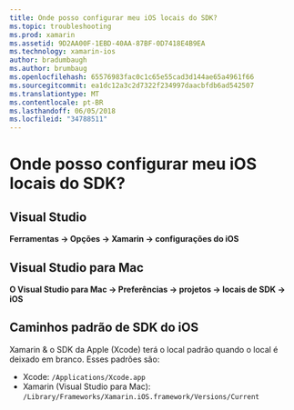 ```yaml
---
title: Onde posso configurar meu iOS locais do SDK?
ms.topic: troubleshooting
ms.prod: xamarin
ms.assetid: 9D2AA00F-1EBD-40AA-87BF-0D7418E4B9EA
ms.technology: xamarin-ios
author: bradumbaugh
ms.author: brumbaug
ms.openlocfilehash: 65576983fac0c1c65e55cad3d144ae65a4961f66
ms.sourcegitcommit: ea1dc12a3c2d7322f234997daacbfdb6ad542507
ms.translationtype: MT
ms.contentlocale: pt-BR
ms.lasthandoff: 06/05/2018
ms.locfileid: "34788511"
---
```

# <a name="where-can-i-set-my-ios-sdk-locations"></a>Onde posso configurar meu iOS locais do SDK?

## <a name="visual-studio"></a>Visual Studio

**Ferramentas -> Opções -> Xamarin -> configurações do iOS**

## <a name="visual-studio-for-mac"></a>Visual Studio para Mac

**O Visual Studio para Mac -> Preferências -> projetos -> locais de SDK -> iOS**

## <a name="default-ios-sdk-paths"></a>Caminhos padrão de SDK do iOS

Xamarin & o SDK da Apple (Xcode) terá o local padrão quando o local é deixado em branco. Esses padrões são:

- Xcode: `/Applications/Xcode.app`
- Xamarin (Visual Studio para Mac): `/Library/Frameworks/Xamarin.iOS.framework/Versions/Current`

